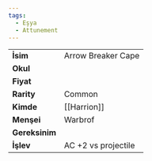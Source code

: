 ```yaml
---
tags:
  - Eşya
  - Attunement
---  
```

  
  
  
|  |  |  
|---|---|  
| **İsim** | Arrow Breaker Cape|  
| **Okul** | |  
| **Fiyat** | |  
| **Rarity** | Common|  
| **Kimde** | [[Harrion]]|  
| **Menşei** | Warbrof|  
| **Gereksinim** | |  
| **İşlev** | AC +2 vs projectile|  
  
  
